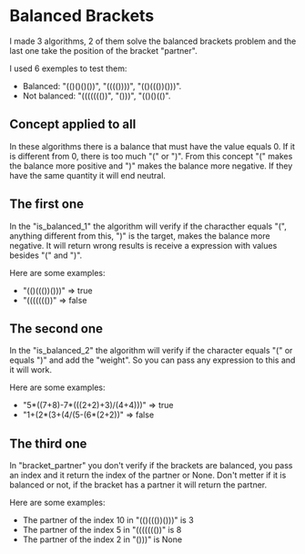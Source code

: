 # Balanced Brackets
I made 3 algorithms, 2 of them solve the balanced brackets problem and the last one take the position of the bracket "partner".

I used 6 exemples to test them:
 - Balanced: "(()()()())", "(((())))", "(()((())()))".
 - Not balanced: "((((((())", "()))", "(()()(()".

## Concept applied to all
In these algorithms there is a balance that must have the value equals 0. If it is different from 0, there is too much "(" or ")".
From this concept "(" makes the balance more positive and ")" makes the balance more negative. If they have the same quantity it will end neutral.

## The first one
In the "is_balanced_1" the algorithm will verify if the characther equals "(", anything different from this, ")" is the target, makes the balance more negative.
It will return wrong results is receive a expression with values besides "(" and ")".

Here are some examples:
- "(()((())()))" => true
- "((((((())" => false

## The second one
In the "is_balanced_2" the algorithm will verify if the character equals "(" or equals ")" and add the "weight".
So you can pass any expression to this and it will work.

Here are some examples:
- "5*((7+8)-7*(((2+2)+3)/(4+4)))" => true
- "1+(2*(3+(4/(5-(6*(2+2))" => false

## The third one
In "bracket_partner" you don't verify if the brackets are balanced, you pass an index and it return the index of the partner or None.
Don't metter if it is balanced or not, if the bracket has a partner it will return the partner.

Here are some examples:
- The partner of the index 10 in "(()((())()))" is 3
- The partner of the index 5 in "((((((())" is 8
- The partner of the index 2 in "()))" is None
